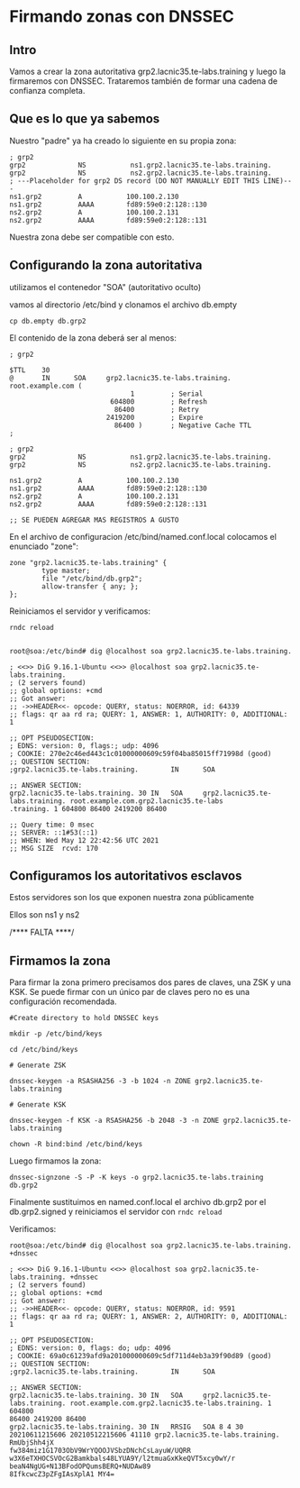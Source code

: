 # Firmando zonas con DNSSEC



## Intro

Vamos a crear la zona autoritativa grp2.lacnic35.te-labs.training y luego la firmaremos con DNSSEC. Trataremos también de formar una cadena de confianza completa.



## Que es lo que ya sabemos

Nuestro "padre" ya ha creado lo siguiente en su propia zona:

```shell
; grp2
grp2             NS           ns1.grp2.lacnic35.te-labs.training.
grp2             NS           ns2.grp2.lacnic35.te-labs.training.
; ---Placeholder for grp2 DS record (DO NOT MANUALLY EDIT THIS LINE)---
ns1.grp2         A           100.100.2.130
ns1.grp2         AAAA        fd89:59e0:2:128::130
ns2.grp2         A           100.100.2.131
ns2.grp2         AAAA        fd89:59e0:2:128::131

```

Nuestra zona debe ser compatible con esto.

## Configurando la zona autoritativa

utilizamos el contenedor "SOA" (autoritativo oculto)

vamos al directorio /etc/bind y clonamos el archivo db.empty

```cp db.empty db.grp2```

El contenido de la zona deberá ser al menos:

```
; grp2 

$TTL    30
@       IN      SOA     grp2.lacnic35.te-labs.training. root.example.com (                                            
                              1         ; Serial
                         604800         ; Refresh
                          86400         ; Retry
                        2419200         ; Expire
                          86400 )       ; Negative Cache TTL
;

; grp2 
grp2             NS           ns1.grp2.lacnic35.te-labs.training.
grp2             NS           ns2.grp2.lacnic35.te-labs.training.

ns1.grp2         A           100.100.2.130
ns1.grp2         AAAA        fd89:59e0:2:128::130
ns2.grp2         A           100.100.2.131
ns2.grp2         AAAA        fd89:59e0:2:128::131

;; SE PUEDEN AGREGAR MAS REGISTROS A GUSTO
```



En el archivo de configuracion /etc/bind/named.conf.local colocamos el enunciado "zone":

```
zone "grp2.lacnic35.te-labs.training" {                                                                               
        type master;                                                                                                  
        file "/etc/bind/db.grp2";                                                                                     
        allow-transfer { any; };                                                                                      
}; 
```

Reiniciamos el servidor y verificamos:

```
rndc reload


root@soa:/etc/bind# dig @localhost soa grp2.lacnic35.te-labs.training.                                                

; <<>> DiG 9.16.1-Ubuntu <<>> @localhost soa grp2.lacnic35.te-labs.training.
; (2 servers found)
;; global options: +cmd
;; Got answer:
;; ->>HEADER<<- opcode: QUERY, status: NOERROR, id: 64339
;; flags: qr aa rd ra; QUERY: 1, ANSWER: 1, AUTHORITY: 0, ADDITIONAL: 1

;; OPT PSEUDOSECTION:
; EDNS: version: 0, flags:; udp: 4096
; COOKIE: 270e2c46ed443c1c01000000609c59f04ba85015ff71998d (good)
;; QUESTION SECTION:
;grp2.lacnic35.te-labs.training.        IN      SOA

;; ANSWER SECTION:
grp2.lacnic35.te-labs.training. 30 IN   SOA     grp2.lacnic35.te-labs.training. root.example.com.grp2.lacnic35.te-labs
.training. 1 604800 86400 2419200 86400

;; Query time: 0 msec
;; SERVER: ::1#53(::1)
;; WHEN: Wed May 12 22:42:56 UTC 2021
;; MSG SIZE  rcvd: 170

```

## Configuramos los autoritativos esclavos

Estos servidores son los que exponen nuestra zona públicamente

Ellos son ns1 y ns2

/**** FALTA ****/

## Firmamos la zona

Para firmar la zona primero precisamos dos pares de claves, una ZSK y una KSK. Se puede firmar con un único par de claves pero no es una configuración recomendada.


```
#Create directory to hold DNSSEC keys

mkdir -p /etc/bind/keys

cd /etc/bind/keys

# Generate ZSK

dnssec-keygen -a RSASHA256 -3 -b 1024 -n ZONE grp2.lacnic35.te-labs.training

# Generate KSK

dnssec-keygen -f KSK -a RSASHA256 -b 2048 -3 -n ZONE grp2.lacnic35.te-labs.training

chown -R bind:bind /etc/bind/keys
```

Luego firmamos la zona:

```
dnssec-signzone -S -P -K keys -o grp2.lacnic35.te-labs.training db.grp2 
```

Finalmente sustituimos en named.conf.local el archivo db.grp2 por el db.grp2.signed y reiniciamos el servidor con ```rndc reload```

Verificamos:

```
root@soa:/etc/bind# dig @localhost soa grp2.lacnic35.te-labs.training. +dnssec                                                            
                                                                                                                                          
; <<>> DiG 9.16.1-Ubuntu <<>> @localhost soa grp2.lacnic35.te-labs.training. +dnssec                                                      
; (2 servers found)                                                                                                                       
;; global options: +cmd                                                                                                                   
;; Got answer:                                                                                                                            
;; ->>HEADER<<- opcode: QUERY, status: NOERROR, id: 9591                                                                                  
;; flags: qr aa rd ra; QUERY: 1, ANSWER: 2, AUTHORITY: 0, ADDITIONAL: 1                                                                   
                                                                                                                                          
;; OPT PSEUDOSECTION:                                                                                                                     
; EDNS: version: 0, flags: do; udp: 4096                                                                                                  
; COOKIE: 69a0c61239afd9a201000000609c5df711d4eb3a39f90d89 (good)                                                                         
;; QUESTION SECTION:                                                                                                                      
;grp2.lacnic35.te-labs.training.        IN      SOA                                                                                       
                                                                                                                                          
;; ANSWER SECTION:                                                                                                                        
grp2.lacnic35.te-labs.training. 30 IN   SOA     grp2.lacnic35.te-labs.training. root.example.com.grp2.lacnic35.te-labs.training. 1 604800 
86400 2419200 86400                                                                                                                       
grp2.lacnic35.te-labs.training. 30 IN   RRSIG   SOA 8 4 30 20210611215606 20210512215606 41110 grp2.lacnic35.te-labs.training. RmUbjShh4jX
fw384miz1G1703ObV9WrYQOOJVSbzDNchCsLayuW/UQRR w3X6eTXHOCSVOcG2Bamkbals48LYUA9Y/l2tmuaGxKkeQVT5xcy0wY/r beaN4NgUG+N13BFodOPQumsBERQ+NUDAw89
8IfkcwcZ3pZFgIAsXplA1 MY4= 
```

